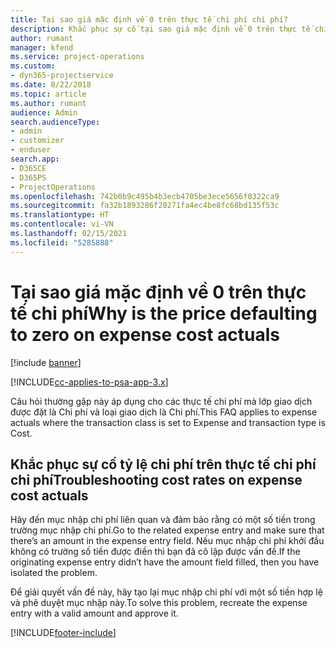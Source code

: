 ```yaml
---
title: Tại sao giá mặc định về 0 trên thực tế chi phí chi phí?
description: Khắc phục sự cố tại sao giá mặc định về 0 trên thực tế chi phí chi phí?
author: rumant
manager: kfend
ms.service: project-operations
ms.custom:
- dyn365-projectservice
ms.date: 8/22/2018
ms.topic: article
ms.author: rumant
audience: Admin
search.audienceType:
- admin
- customizer
- enduser
search.app:
- D365CE
- D365PS
- ProjectOperations
ms.openlocfilehash: 742b0b9c495b4b3ecb4705be3ece5656f0322ca9
ms.sourcegitcommit: fa32b1893286f20271fa4ec4be8fc68bd135f53c
ms.translationtype: HT
ms.contentlocale: vi-VN
ms.lasthandoff: 02/15/2021
ms.locfileid: "5285888"
---
```

# <a name="why-is-the-price-defaulting-to-zero-on-expense-cost-actuals"></a><span data-ttu-id="cf19d-103">Tại sao giá mặc định về 0 trên thực tế chi phí</span><span class="sxs-lookup"><span data-stu-id="cf19d-103">Why is the price defaulting to zero on expense cost actuals</span></span>

[!include [banner](../includes/psa-now-project-operations.md)]

[!INCLUDE[cc-applies-to-psa-app-3.x](../includes/cc-applies-to-psa-app-3x.md)]

<span data-ttu-id="cf19d-104">Câu hỏi thường gặp này áp dụng cho các thực tế chi phí mà lớp giao dịch được đặt là Chi phí và loại giao dịch là Chi phí.</span><span class="sxs-lookup"><span data-stu-id="cf19d-104">This FAQ applies to expense actuals where the transaction class is set to Expense and transaction type is Cost.</span></span>

## <a name="troubleshooting-cost-rates-on-expense-cost-actuals"></a><span data-ttu-id="cf19d-105">Khắc phục sự cố tỷ lệ chi phí trên thực tế chi phí chi phí</span><span class="sxs-lookup"><span data-stu-id="cf19d-105">Troubleshooting cost rates on expense cost actuals</span></span>

<span data-ttu-id="cf19d-106">Hãy đến mục nhập chi phí liên quan và đảm bảo rằng có một số tiền trong trường mục nhập chi phí.</span><span class="sxs-lookup"><span data-stu-id="cf19d-106">Go to the related expense entry and make sure that there’s an amount in the expense entry field.</span></span> <span data-ttu-id="cf19d-107">Nếu mục nhập chi phí khởi đầu không có trường số tiền được điền thì bạn đã cô lập được vấn đề.</span><span class="sxs-lookup"><span data-stu-id="cf19d-107">If the originating expense entry didn’t have the amount field filled, then you have isolated the problem.</span></span>
 
<span data-ttu-id="cf19d-108">Để giải quyết vấn đề này, hãy tạo lại mục nhập chi phí với một số tiền hợp lệ và phê duyệt mục nhập này.</span><span class="sxs-lookup"><span data-stu-id="cf19d-108">To solve this problem, recreate the expense entry with a valid amount and approve it.</span></span>


[!INCLUDE[footer-include](../includes/footer-banner.md)]